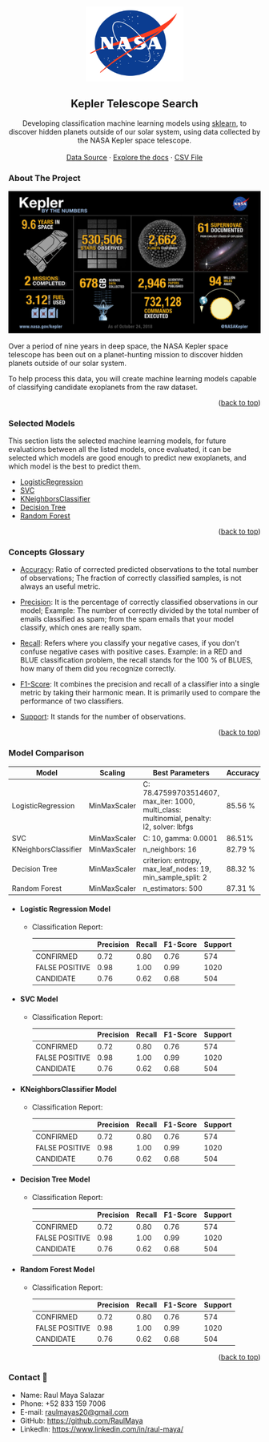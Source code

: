 <!-- PROJECT LOGO -->
<br />
<div align="center">
  <a href="https://github.com/RaulMaya/Kepler-Telescope-Search">
    <img src="readme_resources/nasa.png" alt="Logo" width="195" height="150">
  </a>

  <h2 align="center">Kepler Telescope Search</h2>

  <p align="center">
    Developing classification machine learning models using <a href="https://scikit-learn.org/stable/">sklearn</a>, to discover hidden planets outside of our solar system, using data collected by the NASA Kepler space telescope.
    <br />
    <br />
    <a href="https://www.kaggle.com/nasa/kepler-exoplanet-search-results">Data Source</a>
    ·
    <a href="https://github.com/RaulMaya/Kepler-Telescope-Search/tree/master/models">Explore the docs</a>
    ·
    <a href="https://github.com/RaulMaya/Kepler-Telescope-Search/tree/master/data">CSV File</a>
  </p>
</div>

<!-- ABOUT THE PROJECT -->
### About The Project

![exoplanets.jpg](readme_resources/kepler.jpg)

Over a period of nine years in deep space, the NASA Kepler space telescope has been out on a planet-hunting mission to discover hidden planets outside of our solar system.

To help process this data, you will create machine learning models capable of classifying candidate exoplanets from the raw dataset.


<p align="right">(<a href="#top">back to top</a>)</p>


### Selected Models

This section lists the selected machine learning models, for future evaluations between all the listed models, once evaluated, it can be selected which models are good enough to predict new exoplanets, and which model is the best to predict them.

* [LogisticRegression](https://scikit-learn.org/stable/modules/generated/sklearn.linear_model.LogisticRegression.html?highlight=logistic#sklearn.linear_model.LogisticRegression)
* [SVC](https://scikit-learn.org/stable/modules/generated/sklearn.svm.SVC.html#sklearn.svm.SVC)
* [KNeighborsClassifier](https://scikit-learn.org/stable/modules/generated/sklearn.neighbors.KNeighborsClassifier.html?highlight=kneighbors#sklearn.neighbors.KNeighborsClassifier)
* [Decision Tree](https://scikit-learn.org/stable/modules/generated/sklearn.tree.DecisionTreeClassifier.html?highlight=decision%20tree#sklearn.tree.DecisionTreeClassifier)
* [Random Forest](https://scikit-learn.org/stable/modules/generated/sklearn.ensemble.RandomForestClassifier.html?highlight=random%20forest#sklearn.ensemble.RandomForestClassifier)

<p align="right">(<a href="#top">back to top</a>)</p>

### Concepts Glossary

* [Accuracy](https://scikit-learn.org/stable/modules/generated/sklearn.metrics.accuracy_score.html#sklearn.metrics.accuracy_score): Ratio of corrected predicted observations to the total number of observations; The fraction of correctly classified samples, is not always an useful metric.

* [Precision](https://scikit-learn.org/stable/modules/generated/sklearn.metrics.precision_score.html#sklearn.metrics.precision_score): It is the percentage of correctly classified observations in our model; Example: The number of correctly divided by the total number of emails classified as spam; from the spam emails that your model classify, which ones are really spam.

* [Recall](https://scikit-learn.org/stable/modules/generated/sklearn.metrics.recall_score.html#sklearn.metrics.recall_score): Refers where you classify your negative cases, if you don't confuse negative cases with positive cases. Example: in a RED and BLUE classification problem, the recall stands for the 100 % of BLUES, how many of them did you recognize correctly.

* [F1-Score](https://scikit-learn.org/stable/modules/generated/sklearn.metrics.f1_score.html#sklearn.metrics.f1_score): It combines the precision and recall of a classifier into a single metric by taking their harmonic mean. It is primarily used to compare the performance of two classifiers.

* [Support](https://scikit-learn.org/stable/modules/model_evaluation.html): It stands for the number of observations.

<p align="right">(<a href="#top">back to top</a>)</p>

### Model Comparison

<div align="center">

| Model      | Scaling         | Best Parameters | Accuracy   | Features  |
| ------------- | ------------- | ----- | ---- | ---- |
| LogisticRegression | MinMaxScaler | C: 78.47599703514607, max_iter: 1000, multi_class: multinomial, penalty: l2, solver: lbfgs | 85.56 %  | 10 |
| SVC     | MinMaxScaler      | C: 10,  gamma: 0.0001| 86.51% | 15 |
| KNeighborsClassifier | MinMaxScaler | n_neighbors: 16   | 82.79 % | 40  |
| Decision Tree | MinMaxScaler | criterion: entropy, max_leaf_nodes: 19, min_sample_split: 2 | 88.32 % | 7  |
| Random Forest | MinMaxScaler | n_estimators: 500 | 87.31 % | 16 |

</div>

- #### Logistic Regression Model

  - Classification Report:

    |      | Precision  | Recall| F1-Score   | Support |
    | ------------- | ------------- | ----- | ---- | ---- |
    | CONFIRMED | 0.72 | 0.80 | 0.76 | 574 |
    | FALSE POSITIVE  | 0.98 | 1.00| 0.99 | 1020 |
    | CANDIDATE | 0.76 | 0.62 | 0.68 | 504 |

- #### SVC Model

  - Classification Report:

    |      | Precision  | Recall| F1-Score   | Support |
    | ------------- | ------------- | ----- | ---- | ---- |
    | CONFIRMED | 0.72 | 0.80 | 0.76 | 574 |
    | FALSE POSITIVE  | 0.98 | 1.00| 0.99 | 1020 |
    | CANDIDATE | 0.76 | 0.62 | 0.68 | 504 |

- #### KNeighborsClassifier Model

  - Classification Report:

    |      | Precision  | Recall| F1-Score   | Support |
    | ------------- | ------------- | ----- | ---- | ---- |
    | CONFIRMED | 0.72 | 0.80 | 0.76 | 574 |
    | FALSE POSITIVE  | 0.98 | 1.00| 0.99 | 1020 |
    | CANDIDATE | 0.76 | 0.62 | 0.68 | 504 |

- #### Decision Tree Model

  - Classification Report:

    |      | Precision  | Recall| F1-Score   | Support |
    | ------------- | ------------- | ----- | ---- | ---- |
    | CONFIRMED | 0.72 | 0.80 | 0.76 | 574 |
    | FALSE POSITIVE  | 0.98 | 1.00| 0.99 | 1020 |
    | CANDIDATE | 0.76 | 0.62 | 0.68 | 504 |

- #### Random Forest Model

  - Classification Report:

    |      | Precision  | Recall| F1-Score   | Support |
    | ------------- | ------------- | ----- | ---- | ---- |
    | CONFIRMED | 0.72 | 0.80 | 0.76 | 574 |
    | FALSE POSITIVE  | 0.98 | 1.00| 0.99 | 1020 |
    | CANDIDATE | 0.76 | 0.62 | 0.68 | 504 |


<p align="right">(<a href="#top">back to top</a>)</p>

### Contact :iphone:

* Name: Raul Maya Salazar
* Phone: +52 833 159 7006
* E-mail: raulmayas20@gmail.com
* GitHub: https://github.com/RaulMaya
* LinkedIn: https://www.linkedin.com/in/raul-maya/
